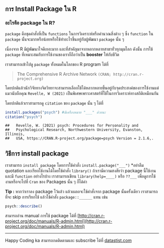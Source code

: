 ## การ Install Package ใน R

### อะไรคือ package ใน R?

`package` คือชุดคำสั่งที่เป็น `functions` ในการวิเคราะห์หรือคำนวณสิ่งต่าง ๆ ซึ่ง `function` ใน `package` นั้นจะมากหรือน้อยหรือใช้ทำอะไรขึ้นอยู่กับผู้พัฒนา `package` นั้น ๆ

เนื่องจาก R มีผู้พัฒนาใจดีเยอะมาก และที่สำคัญมาจากหลากหลายสาขาทั่วทุกมุมโลก ดังนั้น การใช้ `package` ที่เหมาะสมกับการใช้งานของเราก็ถือว่าเป็น **booster** ให้กับชีวิต

เราสามารถเข้าไปดู `package` ทั้งหมดในโลกของ R program ได้ที่ 

>
> The Comprehensive R Archive Network
> `(CRAN; http://cran.r-project.org)`
> 

โดยปกติแล้วนักวิจัยทางจิตวิทยาจะสามารถเลือกใช้ได้หลากหลายขึ้นอยู่กับจุดประสงค์ของการใช้งานแต่แมวนับถือคุณ `Revelle, W (2021)` เป็นพิเศษเพราะศาสตร์ที่ใช้ในการวิเคราะห์ทางสถิติเหมือนกัน

โดยปกติแล้วเราสามารถดู `citation` ของ `package` นั้น ๆ ได้ที่

``` r
install.packages("psych") #มีเครื่องหมาย "___" ด้วยนะ
citation("psych")
```
    
    ##   Revelle, W. (2021) psych: Procedures for Personality and
    ##   Psychological Research, Northwestern University, Evanston, Illinois,
    ##   USA, https://CRAN.R-project.org/package=psych Version = 2.1.6,.


## วิธีการ install package

เราสามารถ `install package` โดยการใช้คำสั่ง `install.package("___")` \*อย่าลืม quotation และเรียกใช้งานได้โดยใช้คำสั่ง `library()`
ถ้าเรามีความสงสัยว่า package นี้ใช้งานและมี `function` อย่างไรบ้าง เราสามารถเขียน `library(help=____)`  หรือ `??___` เพื่อดูการใช้งานหรือจะไปที่ `Cran` ของ Packages นั้น ๆ ก็ได้ค่า

**Tip :** หากว่าเราลง package ไว้แล้ว แล้วเผลอจะใช้คำสั่งจาก package นั้นครั้งเดียว เราสามารถที่จะ skip การเรียกใช้ แล้วใช้คำสั่ง `package::______` แทน เช่น 

``` r
psych::describe()
```


สามารถอ่าน manual การใช้ package ได้ที่
[http://cran.r-project.org/doc/manuals/R-admin.html](http://cran.r-project.org/doc/manuals/R-admin.html)

______
Happy Coding ka
สามารถกดติดตามและ subscribe ได้ที่ [datastist.com](http://www.datastist.com)
